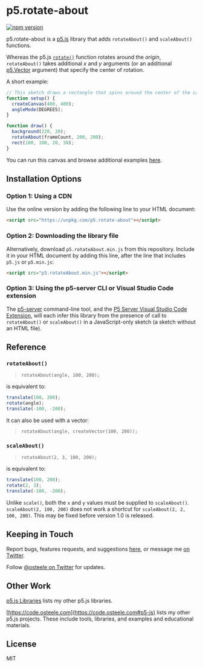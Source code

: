 # p5.rotate-about

[![npm version](https://badge.fury.io/js/p5.rotate-about.svg)](https://www.npmjs.com/package/p5.rotate-about)

p5.rotate-about is a [p5.js](https://p5js.org) library that adds `rotateAbout()`
and `scaleAbout()` functions.

  Whereas the p5.js [`rotate()`](https://p5js.org/reference/#/p5/rotate)
function rotates around the _origin_, `rotateAbout()` takes additional _x_ and
_y_ arguments (or an additional
[p5.Vector](https://p5js.org/reference/#/p5.Vector) argument) that specify the
center of rotation.

A short example:

```js
// This sketch draws a rectangle that spins around the center of the canvas.
function setup() {
  createCanvas(400, 400);
  angleMode(DEGREES);
}

function draw() {
  background(220, 20);
  rotateAbout(frameCount, 200, 200);
  rect(100, 100, 20, 30);
}
```

You can run this canvas and browse additional examples
[here](https://osteele.github.io/p5.libs/p5.rotate-about/examples/).

## Installation Options

### Option 1: Using a CDN

Use the online version by adding the following line to your HTML document:

```html
<script src="https://unpkg.com/p5.rotate-about"></script>
```

### Option 2: Downloading the library file

Alternatively, download `p5.rotateAbout.min.js` from this repository. Include it
in your HTML document by adding this line, after the line that includes `p5.js`
or `p5.min.js`:

```html
<script src="p5.rotateAbout.min.js"></script>
```

### Option 3: Using the p5-server CLI or Visual Studio Code extension

The [p5-server](https://github.com/osteele/p5-server#readme) command-line tool,
and the [P5 Server Visual Studio Code
Extension](https://marketplace.visualstudio.com/items?itemName=osteele.p5-server),
will each infer this library from the presence of call to `rotateAbout()` or
`scaleAbout()` in a JavaScript-only sketch (a sketch without an HTML file).

## Reference

### `rotateAbout()`

> `rotateAbout(angle, 100, 200);`

is equivalent to:

```js
translate(100, 200);
rotate(angle);
translate(-100, -200);
```

It can also be used with a vector:

> `rotateAbout(angle, createVector(100, 200));`

### `scaleAbout()`

> `rotateAbout(2, 3, 100, 200);`

is equivalent to:

```js
translate(100, 200);
rotate(2, 3);
translate(-100, -200);
```

Unlike `scale()`, both the `x` and `y` values must be supplied to
`scaleAbout()`. `scaleAbout(2, 100, 200)` does not work a shortcut for
`scaleAbout(2, 2, 100, 200)`. This may be fixed before version 1.0 is released.

<!-- footer -->

## Keeping in Touch

Report bugs, features requests, and suggestions
[here](https://github.com/osteele/p5.libs/issues), or message me [on
Twitter](https://twitter.com/osteele).

Follow [@osteele on Twitter](https://twitter.com/osteele) for updates.

## Other Work

[p5.js Libraries](https://osteele.github.io/p5.libs/) lists my other p5.js libraries.

[https://code.osteele.com](https://code.osteele.com#p5-js) lists my other p5.js
projects. These include tools, libraries, and examples and educational
materials.

## License

MIT
